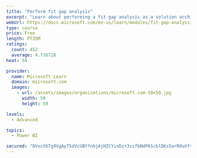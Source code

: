 ```yaml
---
title: "Perform fit gap analysis"
excerpt: "Learn about performing a fit gap analysis as a solution architect for Dynamics 365 and Microsoft Power Platform."
webUrl: https://docs.microsoft.com/en-us/learn/modules/fit-gap-analysis/
type: course
price: Free
length: PT35M
ratings:
  count: 452
  average: 4.736726
heat: 50

provider:
  name: Microsoft Learn
  domain: microsoft.com
  images:
    - url: /assets/images/organizations/microsoft.com-50x50.jpg
      width: 50
      height: 50

levels:
  - Advanced

topics:
  - Power BI

secured: "DVxcX6Tg9VgAyT5dVcUBYfnbjAjHZCYinDz+3sifbNdP6ScblDKs5arROuVfvrjwMEhBxIfSkXi9RGKBSkJhLYrqqVRo2yQurjUPixIOudMp1bNWpYngG81aljejZGtXUbR/G8eyO3YvlUHmgjMQGD6cQ3AK9pWU/UVRfQ+zQ2OxS0XHJK2qe0vgq83wdtocUWXVoahT8V1OG2V2sVGnNMPfbWafT3gRALpz9x4Ho4jjMj8anz3s5eKRwg8tXhquDZfQYJ1yQCvROBi+51uk9doJ5v0agF4rg1i8JE/mbruBCYpUGZEi5SXZXNycAlAyxA8huJVMbKhI3SombSo4e4IPUhLHR+ANPpuTkkvDNjFTGKVS+6uRQNk828O16KmuVx30uYfbnFxj7jZsDy0U8laycWHeQ6rDNRBf8RQiZa8=;sHE/O2gsG1atsyxVok+dig=="
---
```


